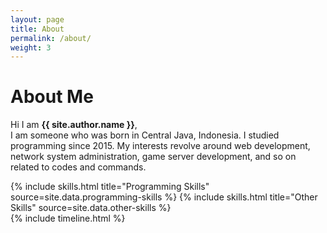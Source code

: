 ```yaml
---
layout: page
title: About
permalink: /about/
weight: 3
---
```


# **About Me**

Hi I am **{{ site.author.name }}**,<br>
I am someone who was born in Central Java, Indonesia. I studied programming since 2015. My interests revolve around web development, network system administration, game server development, and so on related to codes and commands.

<div class="row">
{% include skills.html title="Programming Skills" source=site.data.programming-skills %}
{% include skills.html title="Other Skills" source=site.data.other-skills %}
</div>

<div class="row">
{% include timeline.html %}
</div>
